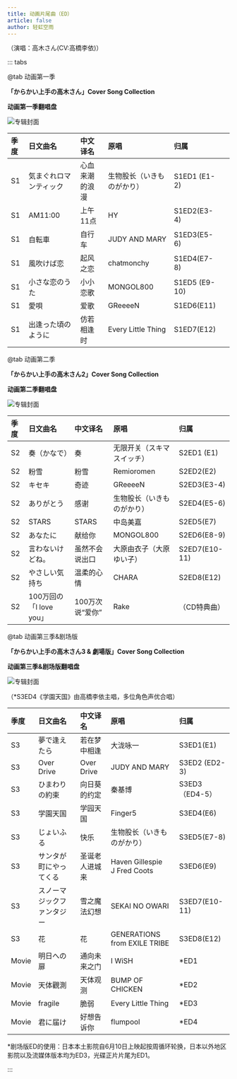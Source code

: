 ```yaml
---
title: 动画片尾曲（ED）
article: false
author: 轻虹空雨
---
```


（演唱：高木さん(CV:高橋李依)）

::: tabs

@tab 动画第一季

**「からかい上手の高木さん」Cover Song Collection**

**动画第一季翻唱盘**

![专辑封面](/music-album-cover/s1-ed.webp)

|季度|日文曲名|中文译名|原唱|归属|                                                                                                                                                                                                                                                                                                                                |
|:--|:--|:--|:--|:--|:-------------------------------------------------------------------------------------------------------------------------------------------------------------------------------------------------------------------------------------------------------------------------------------------------------------------------------|
|S1|気まぐれロマンティック|心血来潮的浪漫|生物股长（いきものがかり）|S1ED1 (E1-2)| <VidStack src="//share.takagi3.top/d/%E9%9F%B3%E4%B9%90/%E5%8A%A8%E7%94%BB/mp3%EF%BC%9A%E6%96%87%E4%BB%B6%E5%B0%8F%EF%BC%8C%E9%9F%B3%E8%B4%A8%E4%B8%80%E8%88%AC/%E7%AC%AC%E4%B8%80%E5%AD%A3/01-%E6%B0%97%E3%81%BE%E3%81%90%E3%82%8C%E3%83%AD%E3%83%9E%E3%83%B3%E3%83%86%E3%82%A3%E3%83%83%E3%82%AF.mp3" title="気まぐれロマンティック" />|
|S1|AM11:00|上午11点|HY|S1ED2(E3-4)|                                                                                                                                                                                                                                                                                                                                |
|S1|自転車|自行车|JUDY AND MARY |S1ED3(E5-6)|                                                                                                                                                                                                                                                                                                                                |
|S1|風吹けば恋|起风之恋|chatmonchy |S1ED4(E7-8)|                                                                                                                                                                                                                                                                                                                                |
|S1|小さな恋のうた|小小恋歌|MONGOL800 |S1ED5 (E9-10)|                                                                                                                                                                                                                                                                                                                                |
|S1|愛唄|爱歌|GReeeeN|S1ED6(E11)|                                                                                                                                                                                                                                                                                                                                |
|S1|出逢った頃のように|仿若相逢时|Every Little Thing|S1ED7(E12)|                                                                                                                                                                                                                                                                                                                                |

@tab 动画第二季

**「からかい上手の高木さん2」Cover Song Collection**

**动画第二季翻唱盘**

![专辑封面](/music-album-cover/s2-ed.webp)

|季度|日文曲名|中文译名|原唱|归属|
|:--|:--|:--|:--|:--|
|S2|奏（かなで）|奏|无限开关（スキマスイッチ）|S2ED1 (E1)|
|S2|粉雪|粉雪|Remioromen|S2ED2(E2)|
|S2|キセキ|奇迹|GReeeeN|S2ED3(E3-4)|
|S2|ありがとう|感谢|生物股长（いきものがかり）|S2ED4(E5-6)|
|S2|STARS|STARS|中岛美嘉|S2ED5(E7)|
|S2|あなたに|献给你|MONGOL800|S2ED6(E8-9)|
|S2|言わないけどね。|虽然不会说出口|大原由衣子（大原ゆい子）|S2ED7(E10-11)|
|S2|やさしい気持ち|温柔的心情|CHARA|S2ED8(E12)|
|S2|100万回の「l love you」|100万次说“爱你”|Rake |（CD特典曲）|

@tab 动画第三季&剧场版

**「からかい上手の高木さん3 & 劇場版」Cover Song Collection**

**动画第三季&剧场版翻唱盘**

![专辑封面](/music-album-cover/s3&movie-ed.webp)

（*S3ED4《学園天国》由高橋李依主唱，多位角色声优合唱）

|季度|日文曲名|中文译名|原唱|归属|
|:--|:--|:--|:--|:--|
|S3|夢で逢えたら|若在梦中相逢|大泷咏一|S3ED1(E1)|
|S3|Over Drive|Over Drive|JUDY AND MARY |S3ED2 (ED2-3)|
|S3|ひまわりの約束|向日葵的约定|秦基博|S3ED3（ED4-5）|
|S3|学園天国|学园天国|Finger5|S3ED4(E6)|
|S3|じょいふる|快乐|生物股长（いきものがかり）|S3ED5(E7-8)|
|S3|サンタが町にやってくる|圣诞老人进城来|Haven Gillespie <br/> J Fred Coots|S3ED6(E9)|
|S3|スノーマジックファンタジー|雪之魔法幻想|SEKAI NO OWARI|S3ED7(E10-11)|
|S3|花|花|GENERATIONS from EXILE TRIBE|S3ED8(E12)|
|Movie|明日への扉|通向未来之门|I WiSH|*ED1|
|Movie|天体觀測|天体观测|BUMP OF CHICKEN|*ED2|
|Movie|fragile|脆弱|Every Little Thing|*ED3|
|Movie|君に届け|好想告诉你|flumpool|*ED4|

*剧场版ED的使用：日本本土影院自6月10日上映起按周循环轮换，日本以外地区影院以及流媒体版本均为ED3，光碟正片片尾为ED1。

:::


